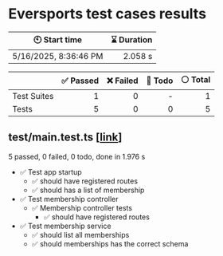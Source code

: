 # Eversports test cases results


| :clock10: Start time | :hourglass: Duration |
| --- | ---: |
|5/16/2025, 8:36:46 PM|2.058 s|

| | :white_check_mark: Passed | :x: Failed | :construction: Todo | :white_circle: Total |
| --- | ---: | ---: | ---:| ---: |
|Test Suites|1|0|-|1|
|Tests|5|0|0|5|

## test/main.test.ts [[link](https://github.com/maleficarum/eversports/blob/866a40ae40c05604ae08a571030e643018a732b0/test/main.test.ts)]

5 passed, 0 failed, 0 todo, done in 1.976 s

- :white_check_mark: Test app startup
  - :white_check_mark: should have registered routes
  - :white_check_mark: should has a list of membership
- :white_check_mark: Test membership controller
  - :white_check_mark: Membership controller tests
    - :white_check_mark: should have registered routes
- :white_check_mark: Test membership service
  - :white_check_mark: should list all memberships
  - :white_check_mark: should memberships has the correct schema

